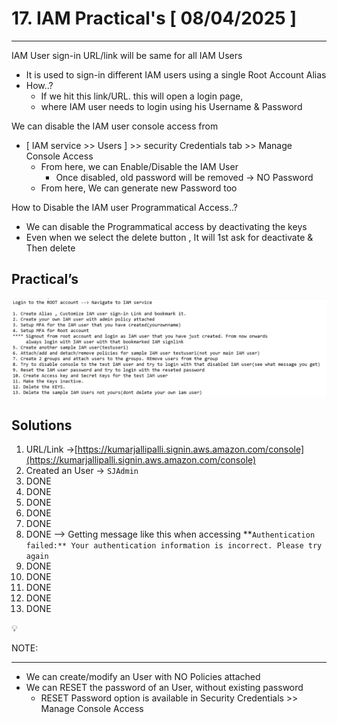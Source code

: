 # 17. IAM Practical's [ 08/04/2025 ]

---

IAM User sign-in URL/link will be same for all IAM Users

- It is used to sign-in different IAM users using a single Root Account Alias
- How..?
    - If we hit this link/URL. this will open a login page,
    - where IAM user needs to login using his Username & Password

We can disable the IAM user console access from 

- [ IAM service >> Users ] >> security Credentials tab >> Manage Console Access
    - From here, we can Enable/Disable the IAM User
        - Once disabled, old password will be removed → NO Password
    - From here, We can generate new Password too

How to Disable the IAM user Programmatical Access..?

- We can disable the Programmatical access by deactivating the keys
- Even when we select the delete button , It will 1st ask for deactivate & Then delete

## Practical’s

![image.png](image.png)

## Solutions

1. URL/Link ->[https://kumarjallipalli.signin.aws.amazon.com/console](https://kumarjallipalli.signin.aws.amazon.com/console)
2. Created an User → `SJAdmin`
3. DONE
4. DONE
5. DONE
6. DONE
7. DONE
8. DONE —> Getting message like this when accessing **`Authentication failed:** Your authentication information is incorrect. Please try again`
9. DONE
10. DONE
11. DONE
12. DONE
13. DONE

<aside>
💡

NOTE:

---

- We can create/modify an User with NO Policies attached
- We can RESET the password of an User, without existing password
    - RESET Password option is available in Security Credentials >> Manage Console Access
</aside>
